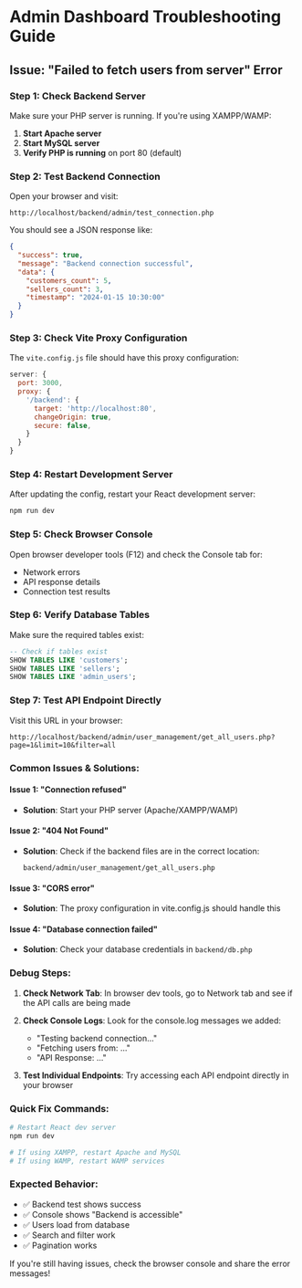 # Admin Dashboard Troubleshooting Guide

## Issue: "Failed to fetch users from server" Error

### Step 1: Check Backend Server
Make sure your PHP server is running. If you're using XAMPP/WAMP:

1. **Start Apache server**
2. **Start MySQL server**
3. **Verify PHP is running** on port 80 (default)

### Step 2: Test Backend Connection
Open your browser and visit:
```
http://localhost/backend/admin/test_connection.php
```

You should see a JSON response like:
```json
{
  "success": true,
  "message": "Backend connection successful",
  "data": {
    "customers_count": 5,
    "sellers_count": 3,
    "timestamp": "2024-01-15 10:30:00"
  }
}
```

### Step 3: Check Vite Proxy Configuration
The `vite.config.js` file should have this proxy configuration:
```javascript
server: {
  port: 3000,
  proxy: {
    '/backend': {
      target: 'http://localhost:80',
      changeOrigin: true,
      secure: false,
    }
  }
}
```

### Step 4: Restart Development Server
After updating the config, restart your React development server:
```bash
npm run dev
```

### Step 5: Check Browser Console
Open browser developer tools (F12) and check the Console tab for:
- Network errors
- API response details
- Connection test results

### Step 6: Verify Database Tables
Make sure the required tables exist:
```sql
-- Check if tables exist
SHOW TABLES LIKE 'customers';
SHOW TABLES LIKE 'sellers';
SHOW TABLES LIKE 'admin_users';
```

### Step 7: Test API Endpoint Directly
Visit this URL in your browser:
```
http://localhost/backend/admin/user_management/get_all_users.php?page=1&limit=10&filter=all
```

### Common Issues & Solutions:

#### Issue 1: "Connection refused"
- **Solution**: Start your PHP server (Apache/XAMPP/WAMP)

#### Issue 2: "404 Not Found"
- **Solution**: Check if the backend files are in the correct location:
  ```
  backend/admin/user_management/get_all_users.php
  ```

#### Issue 3: "CORS error"
- **Solution**: The proxy configuration in vite.config.js should handle this

#### Issue 4: "Database connection failed"
- **Solution**: Check your database credentials in `backend/db.php`

### Debug Steps:

1. **Check Network Tab**: In browser dev tools, go to Network tab and see if the API calls are being made

2. **Check Console Logs**: Look for the console.log messages we added:
   - "Testing backend connection..."
   - "Fetching users from: ..."
   - "API Response: ..."

3. **Test Individual Endpoints**: Try accessing each API endpoint directly in your browser

### Quick Fix Commands:

```bash
# Restart React dev server
npm run dev

# If using XAMPP, restart Apache and MySQL
# If using WAMP, restart WAMP services
```

### Expected Behavior:
- ✅ Backend test shows success
- ✅ Console shows "Backend is accessible"
- ✅ Users load from database
- ✅ Search and filter work
- ✅ Pagination works

If you're still having issues, check the browser console and share the error messages! 